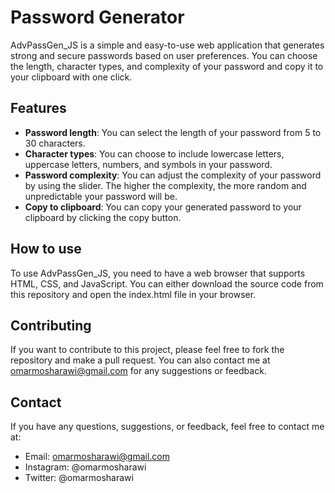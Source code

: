 # Password Generator

AdvPassGen_JS is a simple and easy-to-use web application that generates strong and secure passwords based on user preferences. You can choose the length, character types, and complexity of your password and copy it to your clipboard with one click.

## Features

- **Password length**: You can select the length of your password from 5 to 30 characters.
- **Character types**: You can choose to include lowercase letters, uppercase letters, numbers, and symbols in your password.
- **Password complexity**: You can adjust the complexity of your password by using the slider. The higher the complexity, the more random and unpredictable your password will be.
- **Copy to clipboard**: You can copy your generated password to your clipboard by clicking the copy button.

## How to use

To use AdvPassGen_JS, you need to have a web browser that supports HTML, CSS, and JavaScript. You can either download the source code from this repository and open the index.html file in your browser.

## Contributing
If you want to contribute to this project, please feel free to fork the repository and make a pull request. You can also contact me at omarmosharawi@gmail.com for any suggestions or feedback.

## Contact
If you have any questions, suggestions, or feedback, feel free to contact me at:

- Email: omarmosharawi@gmail.com
- Instagram: @omarmosharawi
- Twitter: @omarmosharawi
